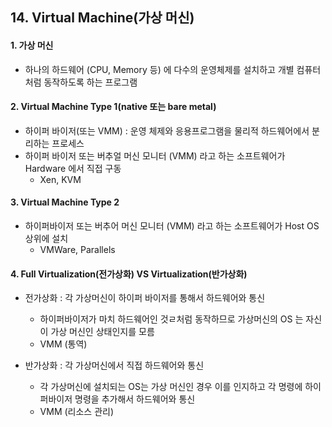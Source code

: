 ## 14. Virtual Machine(가상 머신)

#### 1. 가상 머신
* 하나의 하드웨어 (CPU, Memory 등) 에 다수의 운영체제를 설치하고 개별 컴퓨터처럼 동작하도록 하는 프로그램

#### 2. Virtual Machine Type 1(native 또는 bare metal)
* 하이퍼 바이저(또는 VMM) : 운영 체제와 응용프로그램을 물리적 하드웨어에서 분리하는 프로세스
* 하이퍼 바이저 또는 버추얼 머신 모니터 (VMM) 라고 하는 소프트웨어가 Hardware 에서 직접 구동
    * Xen, KVM

#### 3. Virtual Machine Type 2
*  하이퍼바이저 또는 버추어 머신 모니터 (VMM) 라고 하는 소프트웨어가 Host OS 상위에 설치
    * VMWare, Parallels
    
#### 4. Full Virtualization(전가상화) VS Virtualization(반가상화)
* 전가상화 : 각 가상머신이 하이퍼 바이저를 통해서 하드웨어와 통신
    * 하이퍼바이저가 마치 하드웨어인 것ㄹ처럼 동작하므로 가상머신의 OS 는 자신이 가상 머신인 상태인지를 모름
    * VMM (통역)
    
* 반가상화 : 각 가상머신에서 직접 하드웨어와 통신
    * 각 가상머신에 설치되는 OS는 가상 머신인 경우 이를 인지하고 각 명령에 하이퍼바이저 명령을 추가해서 하드웨어와 통신
    * VMM (리소스 관리)
    

